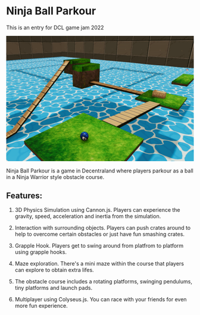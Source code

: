 # Ninja Ball Parkour
This is an entry for DCL game jam 2022

![](https://github.com/tensaix2j/decentraland_ninja_ball_parkour_multiplayer/blob/master/images/thumbnail.png?raw=true)

Ninja Ball Parkour is a game in Decentraland where players parkour as a ball in a Ninja Warrior style obstacle course.

## Features:
1. 3D Physics Simulation using Cannon.js. Players can experience the gravity, speed, acceleration and inertia from the simulation.


2. Interaction with surrounding objects. Players can push crates around to help to overcome certain obstacles or just have fun smashing crates.  

3. Grapple Hook. Players get to swing around from platfrom to platform using grapple hooks.

4. Maze exploration. There's a mini maze within the course that players can explore to obtain extra lifes. 

5. The obstacle course includes a rotating platforms, swinging pendulums, tiny platforms and launch pads.

6. Multiplayer using Colyseus.js. You can race with your friends for even more fun experience. 


